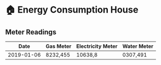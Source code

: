 # 🏠 Energy Consumption House

## Meter Readings

| Date | Gas Meter | Electricity Meter | Water Meter |
| --- | --- | --- | --- |
| 2019-01-06 | 8232,455 | 10638,8 | 0307,491 |